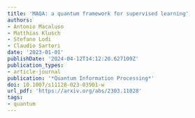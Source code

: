```yaml
---
title: 'MAQA: a quantum framework for supervised learning'
authors:
- Antonio Macaluso
- Matthias Klusch
- Stefano Lodi
- Claudio Sartori
date: '2023-01-01'
publishDate: '2024-04-12T14:12:20.627109Z'
publication_types:
- article-journal
publication: '*Quantum Information Processing*'
doi: 10.1007/s11128-023-03901-w
url_pdf: 'https://arxiv.org/abs/2303.11028'
tags:
- quantum
---
```

